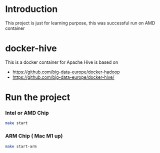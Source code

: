 # Introduction
This project is just for learning purpose, this was successful run on AMD container

# docker-hive

This is a docker container for Apache Hive is based on 
- https://github.com/big-data-europe/docker-hadoop
- https://github.com/big-data-europe/docker-hive/



# Run the project
### Intel or AMD Chip
```bash
make start
```

### ARM Chip ( Mac M1 up)
```bash
make start-arm
```